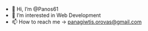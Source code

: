 - 👋 Hi, I’m @Panos61
- 👀 I’m interested in Web Development
- 📫 How to reach me -> panagiwtis.orovas@gmail.com
